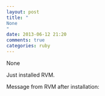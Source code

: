 ```yaml
---
layout: post
title: "
None
"
date: 2013-06-12 21:20
comments: true
categories: ruby
---
```


None


Just installed RVM.


Message from RVM after installation:

